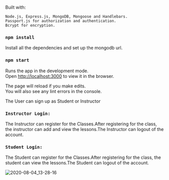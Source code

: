 Built with:

    Node.js, Express.js, MongoDB, Mongoose and Handlebars.
    Passport.js for authorization and authentication.
    Bcrypt for encryption.

### `npm install`

Install all the dependencies and set up the mongodb url.

### `npm start`

Runs the app in the development mode.<br />
Open [http://localhost:3000](http://localhost:3000) to view it in the browser.

The page will reload if you make edits.<br />
You will also see any lint errors in the console.

The User can sign up as Student or Instructor

### `Instructor Login:`

The Instructor can register for the Classes.After registering for the class, the instructor can add and view the lessons.The Instructor can logout of the account.

### `Student Login:`

The Student can register for the Classes.After registering for the class, the student can view the lessons.The Student can logout of the account.

![2020-08-04_13-28-16](https://user-images.githubusercontent.com/61356974/89268917-d4909c80-d656-11ea-9479-e114cdbd01e2.png)
